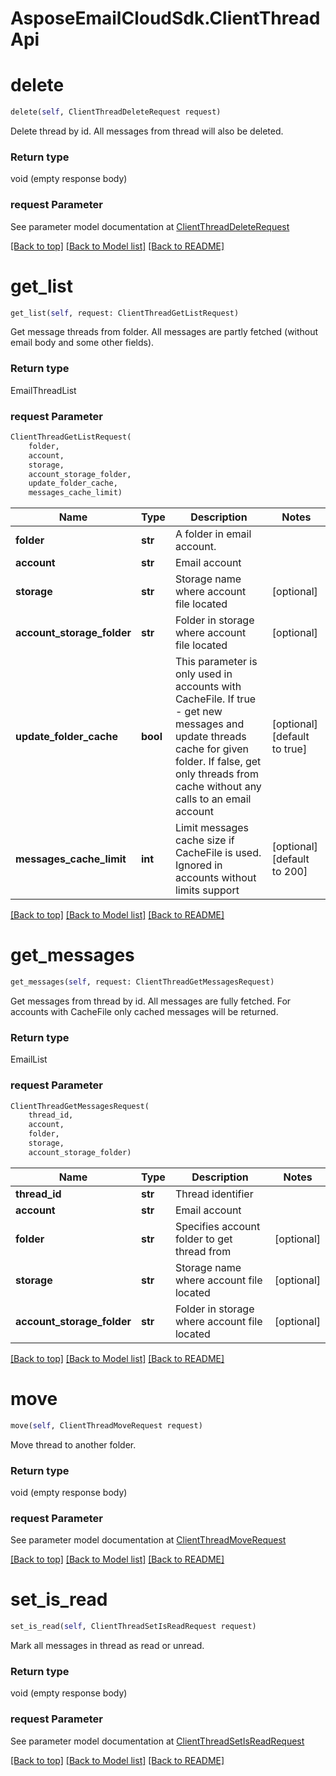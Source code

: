 # AsposeEmailCloudSdk.ClientThreadApi

        
<a name="delete"></a>
# delete

```python
delete(self, ClientThreadDeleteRequest request)
```

Delete thread by id. All messages from thread will also be deleted.             

### Return type

void (empty response body)

### request Parameter

See parameter model documentation at [ClientThreadDeleteRequest](ClientThreadDeleteRequest.md)

[[Back to top]](#) [[Back to Model list]](Models.md) [[Back to README]](README.md)
        
<a name="get_list"></a>
# get_list

```python
get_list(self, request: ClientThreadGetListRequest)
```

Get message threads from folder. All messages are partly fetched (without email body and some other fields).             

### Return type

EmailThreadList

### request Parameter
```python
ClientThreadGetListRequest(
    folder,
    account,
    storage,
    account_storage_folder,
    update_folder_cache,
    messages_cache_limit)
```

Name | Type | Description  | Notes
------------- | ------------- | ------------- | -------------
 **folder** | **str** | A folder in email account.              | 
 **account** | **str** | Email account | 
 **storage** | **str** | Storage name where account file located | [optional] 
 **account_storage_folder** | **str** | Folder in storage where account file located | [optional] 
 **update_folder_cache** | **bool** | This parameter is only used in accounts with CacheFile. If true - get new messages and update threads cache for given folder. If false, get only threads from cache without any calls to an email account              | [optional] [default to true]
 **messages_cache_limit** | **int** | Limit messages cache size if CacheFile is used. Ignored in accounts without limits support              | [optional] [default to 200]

[[Back to top]](#) [[Back to Model list]](Models.md) [[Back to README]](README.md)
        
<a name="get_messages"></a>
# get_messages

```python
get_messages(self, request: ClientThreadGetMessagesRequest)
```

Get messages from thread by id. All messages are fully fetched. For accounts with CacheFile only cached messages will be returned.             

### Return type

EmailList

### request Parameter
```python
ClientThreadGetMessagesRequest(
    thread_id,
    account,
    folder,
    storage,
    account_storage_folder)
```

Name | Type | Description  | Notes
------------- | ------------- | ------------- | -------------
 **thread_id** | **str** | Thread identifier | 
 **account** | **str** | Email account | 
 **folder** | **str** | Specifies account folder to get thread from              | [optional] 
 **storage** | **str** | Storage name where account file located | [optional] 
 **account_storage_folder** | **str** | Folder in storage where account file located | [optional] 

[[Back to top]](#) [[Back to Model list]](Models.md) [[Back to README]](README.md)
        
<a name="move"></a>
# move

```python
move(self, ClientThreadMoveRequest request)
```

Move thread to another folder.             

### Return type

void (empty response body)

### request Parameter

See parameter model documentation at [ClientThreadMoveRequest](ClientThreadMoveRequest.md)

[[Back to top]](#) [[Back to Model list]](Models.md) [[Back to README]](README.md)
        
<a name="set_is_read"></a>
# set_is_read

```python
set_is_read(self, ClientThreadSetIsReadRequest request)
```

Mark all messages in thread as read or unread.             

### Return type

void (empty response body)

### request Parameter

See parameter model documentation at [ClientThreadSetIsReadRequest](ClientThreadSetIsReadRequest.md)

[[Back to top]](#) [[Back to Model list]](Models.md) [[Back to README]](README.md)

